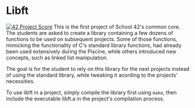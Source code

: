 # Libft

[![42 Project Score](https://42-project-badge.glitch.me/users/jaiveca-/project/libft)](https://github.com/ricardoreves/42-project-badge)
This is the first project of School 42's common core. The students are asked to create a library containing a few dozens of functions to be used on subsequent projects. Some of those functions, mimicking the functionality of C's standard library functions, had already been used extensively during the Piscine, while others introduced new concepts, such as linked list manipulation.

The goal is for the student to rely on this library for the next projects instead of using the standard library, while tweaking it acording to the projects' necessities.

To use libft in a project, simply compile the library first using `make`, then include the executable libft.a in the project's compilation process.
